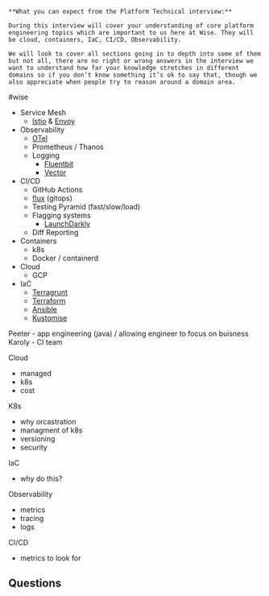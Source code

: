 ```
**What you can expect from the Platform Technical interview:**

During this interview will cover your understanding of core platform engineering topics which are important to us here at Wise. They will be cloud, containers, IaC, CI/CD, Observability.

We will look to cover all sections going in to depth into some of them but not all, there are no right or wrong answers in the interview we want to understand how far your knowledge stretches in different domains so if you don’t know something it’s ok to say that, though we also appreciate when people try to reason around a domain area.
```

#wise 

* Service Mesh
	* [Istio](https://istio.io/latest/about/service-mesh/) & [Envoy](https://www.envoyproxy.io/)
* Observability
	* [OTel](https://opentelemetry.io/)
	* Prometheus / Thanos
	* Logging
		* [Fluentbit](https://fluentbit.io/)
		* [Vector](https://vector.dev/)
* CI/CD
	* GitHub Actions
	* [flux](https://fluxcd.io/) (gitops)
	* Testing Pyramid (fast/slow/load)
	* Flagging systems
		* [LaunchDarkly](https://launchdarkly.com/)
	* Diff Reporting
* Containers
	* k8s
	* Docker / containerd
* Cloud
	* GCP
* IaC
	* [Terragrunt](https://terragrunt.gruntwork.io/)
	* [Terraform](https://www.terraform.io/)
	* [Ansible](https://www.ansible.com/)
	* [Kustomise](https://kustomize.io/)

Peeter - app engineering (java) / allowing engineer to focus on buisness
Karoly - CI team

Cloud
- managed
- k8s
- cost

K8s
- why orcastration
- managment of k8s
- versioning
- security

IaC
- why do this?

Observability
- metrics
- tracing
- logs

CI/CD
- metrics to look for

Questions
- 

